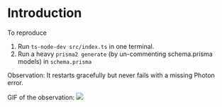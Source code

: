 # Introduction

To reproduce

1. Run `ts-node-dev src/index.ts` in one terminal.
2. Run a heavy `prisma2 generate` (by un-commenting schema.prisma models) in `schema.prisma`

Observation: It restarts gracefully but never fails with a missing Photon error.

GIF of the observation: ![](https://divyendu.s3-eu-west-1.amazonaws.com/photonjs-234.gif)
